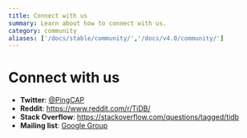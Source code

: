 ```yaml
---
title: Connect with us
summary: Learn about how to connect with us.
category: community
aliases: ['/docs/stable/community/','/docs/v4.0/community/']
---
```


# Connect with us

- **Twitter**: [@PingCAP](https://twitter.com/PingCAP)
- **Reddit**: <https://www.reddit.com/r/TiDB/>
- **Stack Overflow**: <https://stackoverflow.com/questions/tagged/tidb>
- **Mailing list**: [Google Group](https://groups.google.com/forum/#!forum/tidb-user)
